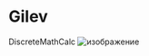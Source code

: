 # Gilev
DiscreteMathCalc
![изображение](https://user-images.githubusercontent.com/112784018/211545246-9ea1a8d0-56f0-4b46-813f-8cd0f71bcd97.png)

